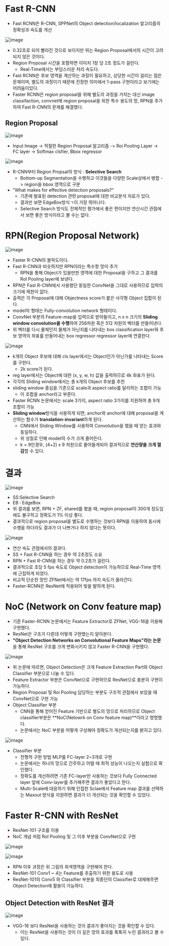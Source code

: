 # Fast R-CNN
- Fast RCNN은 R-CNN, SPPNet의 Object detection/localization 알고리즘의 정확성과 속도를 개선

![image](https://user-images.githubusercontent.com/69780812/138592973-ea7fd779-68a3-4e91-9204-2aff841e7cbd.png)

- 0.32초로 되어 빨라진 것으로 보이지만 위는 Region Proposal에서의 시간이 고려되지 않은 것이다.
- Region Proposal 시간을 포함하면 이미지 1장 당 2초 정도가 걸린다.
  - Real-Time에서는 부담스러운 처리 속도다.
- Fast RCNN은 후보 영역을 계산하는 과정이 필요하고, 상당한 시간이 걸리는 점은 문제이며, 별도의 과정이기 때문에 진정한 의미에서 1-pass 구현이라고 보기에는 어려움이있다.
- Faster RCNN은 region proposal을 위해 별도의 과정을 거치는 대신 image classifaction, convnet에 region proposal을 위한 특수 용도의 망, RPN을 추가하여 Fast R-CNN의 문제를 해결했다.

## Region Proposal

![image](https://user-images.githubusercontent.com/69780812/138593117-b11c15bb-a9a1-42f9-a7e9-509c1726c4ed.png)

- Input Image -> 적절한 Region Proposal 알고리즘 -> Roi Pooling Layer -> FC layer -> Softmax clsfier, Bbox regressor

![image](https://user-images.githubusercontent.com/69780812/138593252-d8971529-2e6f-4644-9ba2-db40302c585f.png)

- R-CNN부터 Region Propsal의 방식 : **Selective Search**
  - Bottom-up Segmentation을 수행하고 이것들을 다양한 Scale상에서 병합 -> region을 bbox 영역으로 구분
- "What makes for effective detection proposals?"
  - 기존에 발표된 detection 관련 proposal에 대한 비교분석 자료가 있다.
  - 결과만 보면 EdgeBox방식ㄱ이 가장 뛰어나다.
  - Selective Search 방식도 전체적인 평가에서 좋은 편이지만 연산시간 관점에서 보면 좋은 방식이라고 볼 수는 없다.

# RPN(Region Proposal Network)
![image](https://user-images.githubusercontent.com/69780812/138593343-62f51713-d13f-4b0e-8e31-a7f986359c84.png)

- Faster R-CNN의 블락도이다.
- Fast R-CNN과 비슷하지만 RPN이라는 특수항 망이 추가
  - RPN을 통해 Object가 있을만한 영역에 대한 Proposal을 구하고 그 결과를 RoI Pooling layer에 보낸다.
- RPN은 Fast R-CNN에서 사용했던 동일한 ConvNet을 그대로 사용하므로 입력의 크기에 제한이 없다.
- 출력은 각 Proposal에 대해 Objectness score가 붙은 사각형 Object 집합이 된다.
- model의 형태는 Fully-convolution network 형태이다.
- ConvNet 부분의 Feature-map을 입력으로 받아들이고, n x n 크기의 **Sliding window convolution을 수행**하여 256차원 혹은 512 차원의 벡터를 만들어낸다.
- 위 벡터를 다시 물체인지 물체가 아닌지를 나타내는 box classification layer와 후보 영역의 좌표를 만들어내는 box regressor regressor layer에 연결한다.

![image](https://user-images.githubusercontent.com/69780812/138593794-88454962-e310-4a04-a37f-1076aa03d6ae.png)

- k개의 Object 후보에 대해 cls layer에서는 Object인가 아닌가를 나타내는 Score를 구한다.
  - 2k score가 된다.
- reg layer에서는 Object에 대한 (x, y, w, h) 값을 출력하므로 4k 좌표가 된다.
- 각각의 Sliding window에서는 총 k개의 Object 후보를 추천
- sliding window 중심을 기준으로 scale과 aspect ratio를 달리하는 조합이 가능
  - 이 조합을 anchor라고 부른다.
- Faster RCNN 논문에서는 scale 3가지, aspect ratio 3가지를 지원하여 총 9개 조합이 가능
- **Sliding window**방식을 사용하게 되면, anchor와 anchor에 대해 proposal을 계산하는 함수가 **translation-invariant**하게 된다.
  - CNN에서 Sliding Window를 사용하여 Convolution을 했을 때 얻는 효과와 동일하다.
  - 위 성질로 인해 model의 수가 크게 줄어든다.
  - k = 9인경우, (4+2) x 9 차원으로 줄어들게되어 결과적으로 **연산량을 크게 절감**할 수 있다.

# 결과
![image](https://user-images.githubusercontent.com/69780812/138594582-c6f38318-58ef-437a-a6df-1cbcc55c8512.png)

- SS:Selective Search
- EB : EdgeBox
- 위 결과를 보면, RPN + ZF, shared를 봤을 때, region proposal이 300개 정도임에도 불구하고 정확도가 1% 이상 좋다.
- 결과적으로 region proposal을 별도로 수행하는 것보다 RPN을 이용하여 동시에 수행을 하더라도 결과가 더 나쁘거나 하지 않다는 뜻이다.

![image](https://user-images.githubusercontent.com/69780812/138594665-e20d3750-2305-4584-a095-98b3287d3d67.png)

- 연산 속도 관점에서의 결과다.
- SS + Fast R-CNN을 하는 경우 약 2초정도 소요
- RPN + Fast R-CNN을 하는 경우 약 0.2초가 걸린다.
- 결과적으로 초당 5 fps 속도로 Object detection이 가능하므로 Real-Time 영역에 근접하게 되었다.
- 비교적 단순한 망인 ZFNet에서는 약 17fps 까지 속도가 올라간다.
- Faster-RCNN은 ResNet에 적용되어 빛을 발하게 된다.

# NoC (Network on Conv feature map)
- 기존 Faster-RCNN 논문에서는 Feature Extractor로 ZFNet, VGG-16을 이용해 구현했다.
- ResNet은 구조가 다른데 어떻게 구현했는지 알아본다.
- **"Object Detection Networks on Convolutional Feature Maps"라는 논문**을 통해 ResNet 구조를 크게 변화시키지 않고 Faster R-CNN을 구현했다.

![image](https://user-images.githubusercontent.com/69780812/138595111-8fd25231-a9fa-4918-9471-e720f16928a3.png)

- 위 논문에 따르면, Object Detection은 크게 Feature Extraction Part와 Object Classifier 부분으로 나눌 수 있다.
- Feature Extractor 부분은 ConvNet으로 구현하므로 ResNet으로 충분히 구현이 가능하다.
- Region Proposal 및 Roi Pooling 담당하는 부분도 구조적 관점에서 보았을 때 ConvNet으로 구현 가능
- Object Classifier 부분
  - CNN을 통해 얻어진 Feature 기반으로 별도의 망으로 처리하므로 Object classifier부분은 **NoC(Netowrk on Conv feature map)**이라고 명명했다.
  - 논문에서는 NoC 부분을 어떻게 구성해야 정확도가 개선되는지를 밝히고 있다.

![image](https://user-images.githubusercontent.com/69780812/138595430-413bbcd9-b915-4d8e-b353-f51323f1431d.png)

- Classifier 부분
  - 전형적 구현 방법 MLP를 FC-layer 2~3개로 구현
  - 논문에서는 하나의 망으로 간주하고 어떨 때 최적 성능이 나오는지 실험으로 확인했다.
  - 정확도를 개선하려면 기존 FC-layer만 사용하는 것보다 Fully Connected layer 앞에 Conv-layer를 추가해주면 결과가 좋았다고 한다.
  - Multi-Scale에 대응하기 위해 인접한 Sclae에서 Feature map 결과를 선택하는 Maxout 방식을 지원하면 결과가 더 개선되는 것을 확인할 수 있었다.

# Faster R-CNN with ResNet
- ResNet-101 구조를 이용
- NoC 개념 처럼 RoI Pooling 및 그 이후 부분을 ConvNet으로 구현

![image](https://user-images.githubusercontent.com/69780812/138595996-48971f1b-1a1e-429c-8bd4-8a876b50ead5.png)

![image](https://user-images.githubusercontent.com/69780812/138595924-e8b8a25c-6ddf-46a0-a449-b8b8f32e5055.png)

- RPN 이후 과정은 위 그림의 회색영역을 구현해야 한다.
- ResNet-101 Conv1 ~ 4는 Feature를 추출하기 위한 용도로 사용
- ResNet-101의 Conv5 와 Classifier 부분을 최종단의 Classifier로 대체해주면 Object Detection에 활용이 가능하다.

## Object Detection with ResNet 결과
![image](https://user-images.githubusercontent.com/69780812/138596024-289c4548-91a2-4500-a24c-57348c81c590.png)

- VGG-16 보다 ResNet을 사용하는 것이 결과가 좋아지는 것을 확인할 수 있다.
  - 이는 ResNet을 사용하는 것이 더 깊은 망의 효과를 톡톡히 누린 결과라고 볼 수 있다.